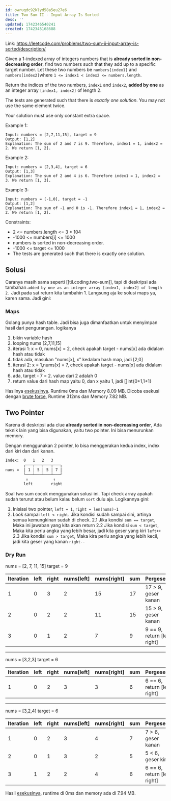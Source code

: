 ```yaml
---
id: owruqdc92klyd58a5eu27e6
title: Two Sum II - Input Array Is Sorted
desc: ''
updated: 1742346540241
created: 1742345168688
---
```


Link: https://leetcode.com/problems/two-sum-ii-input-array-is-sorted/description/

Given a 1-indexed array of integers numbers that is **already sorted in non-decreasing order**, find two numbers such that they add up to a specific target number. Let these two numbers be `numbers[index1]` and `numbers[index2]`where `1 <= index1 < index2 <= numbers.length`.

Return the indices of the two numbers, `index1` and `index2`, **added by one** as an integer array `[index1, index2]` of length 2.

The tests are generated such that there is *exactly one solution*. You may not use the same element twice.

Your solution must use only constant extra space.

Example 1:

```
Input: numbers = [2,7,11,15], target = 9
Output: [1,2]
Explanation: The sum of 2 and 7 is 9. Therefore, index1 = 1, index2 = 2. We return [1, 2].
```

Example 2:

```
Input: numbers = [2,3,4], target = 6
Output: [1,3]
Explanation: The sum of 2 and 4 is 6. Therefore index1 = 1, index2 = 3. We return [1, 3].
```

Example 3:

```
Input: numbers = [-1,0], target = -1
Output: [1,2]
Explanation: The sum of -1 and 0 is -1. Therefore index1 = 1, index2 = 2. We return [1, 2].
```

Constraints:

- 2 <= numbers.length <= 3 * 104
- -1000 <= numbers[i] <= 1000
- numbers is sorted in non-decreasing order.
- -1000 <= target <= 1000
- The tests are generated such that there is exactly one solution.

## Solusi

Caranya masih sama seperti [[til.coding.two-sum]], tapi di deskripsi ada tambahan `added by one as an integer array [index1, index2] of length 2.` Jadi pada sat return kita tambahin 1. Langsung aja ke solusi maps ya, karen sama. Jadi gini:

### Maps

Golang punya hash table. Jadi bisa juga dimanfaatkan untuk menyimpan hasil dari pengurangan. logikanya

1. bikin variable hash
2. looping nums [2,7,11,15]
3. iterasi 1: x = 0, nums[x] = 2, check apakah target - nums[x] ada didalam hash atau tidak
4. tidak ada, masukan "nums[x], x" kedalam hash map, jadi [2,0]
5. iterasi 2: x = 1,nums[x] = 7, check apakah target - nums[x] ada didalam hash atau tidak
6. ada, target - 7 = 2. value dari 2 adalah 0
7. return value dari hash map yaitu 0, dan x yaitu 1, jadi []int{0+1,1+1}

Hasilnya [esekusinya](https://leetcode.com/problems/two-sum-ii-input-array-is-sorted/submissions/1578506826/). Runtime 0ms dan Memory 8.09 MB. Dicoba esekusi dengan [brute force](https://leetcode.com/problems/two-sum-ii-input-array-is-sorted/submissions/1578513843/), Runtime 312ms dan Memory 7.82 MB. 

## Two Pointer

Karena di deskripsi ada clue **already sorted in non-decreasing order**, Ada teknik lain yang bisa digunakan, yaitu two pointer. Ini bisa menurunkan memory.

Dengan menggunakan 2 pointer, lo bisa menggerakan kedua index, index dari kiri dan dari kanan. 

```bash
Index:  0   1   2   3
        ┌───┬───┬───┬───┐
nums =  │ 1 │ 5 │ 5 │ 7 │
        └───┴───┴───┴───┘
         ↑           ↑
        left        right
```

Soal two sum cocok menggunakan solusi ini. Tapi check array apakah sudah terurut atau belum kalau belum `sort` dulu aja. Logikannya gini:

1. Inisiasi two pointer, `left = 1`, `right = len(nums)-1`
2. Look sampai `left < right`. Jika kondisi sudah sampai sini, artinya semua kemungkinan sudah di check.
    2.1 Jika kondisi `sum == target`, Maka ini jawaban yang kita akan return
    2.2 Jika kondisi `sum < target`, Maka kita perlu angka yang lebih besar, jadi kita geser yang kiri `left++`
    2.3 Jika kondisi `sum > target`, Maka kira perlu angka yang lebih kecil, jadi kita geser yang kanan `right--`

### Dry Run

nums = [2, 7, 11, 15]
target = 9

| Iteration | left | right | nums[left] | nums[right] | sum | Pergeseran |
|-----------|------|-------|-----------|------------|-------|------------|
|    1      |  0   |   3   |     2     |     15     |  17 | 17 > 9, geser kanan |
|    2      |  0   |   2   |     2     |     11     |  15 | 15 > 9, geser kanan |
|    3      |  0   |   1   |     2     |      7     |   9 | 9 == 9, return [left, right] |

---

nums = [3,2,3]
target = 6

| Iteration | left | right | nums[left] | nums[right] | sum | Pergeseran |
|-----------|------|-------|-----------|------------|-----|------------|
|    1      |  0   |   2   |     3     |      3     |   6 | 6 == 6, return [left, right] |

---

nums = [3,2,4]
target = 6

| Iteration | left | right | nums[left] | nums[right] | sum | Pergeseran |
|-----------|------|-------|-----------|------------|-----|------------|
|    1      |  0   |   2   |     3     |      4     |   7 | 7 > 6, geser kanan |
|    2      |  0   |   1   |     3     |      2     |   5 | 5 < 6, geser kiri |
|    3      |  1   |   2   |     2     |      4     |   6 | 6 == 6, return [left, right] |

Hasil [esekusinya](https://leetcode.com/problems/two-sum-ii-input-array-is-sorted/submissions/1578516728/), runtime di 0ms dan memory ada di 7.94 MB.